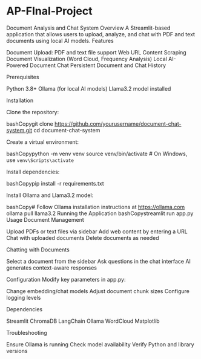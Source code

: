 # AP-FInal-Project
Document Analysis and Chat System
Overview
A Streamlit-based application that allows users to upload, analyze, and chat with PDF and text documents using local AI models.
Features

Document Upload: PDF and text file support
Web URL Content Scraping
Document Visualization (Word Cloud, Frequency Analysis)
Local AI-Powered Document Chat
Persistent Document and Chat History

Prerequisites

Python 3.8+
Ollama (for local AI models)
Llama3.2 model installed

Installation

Clone the repository:

bashCopygit clone https://github.com/yourusername/document-chat-system.git
cd document-chat-system

Create a virtual environment:

bashCopypython -m venv venv
source venv/bin/activate  # On Windows, use `venv\Scripts\activate`

Install dependencies:

bashCopypip install -r requirements.txt

Install Ollama and Llama3.2 model:

bashCopy# Follow Ollama installation instructions at https://ollama.com
ollama pull llama3.2
Running the Application
bashCopystreamlit run app.py
Usage
Document Management

Upload PDFs or text files via sidebar
Add web content by entering a URL
Chat with uploaded documents
Delete documents as needed

Chatting with Documents

Select a document from the sidebar
Ask questions in the chat interface
AI generates context-aware responses

Configuration
Modify key parameters in app.py:

Change embedding/chat models
Adjust document chunk sizes
Configure logging levels

Dependencies

Streamlit
ChromaDB
LangChain
Ollama
WordCloud
Matplotlib

Troubleshooting

Ensure Ollama is running
Check model availability
Verify Python and library versions
